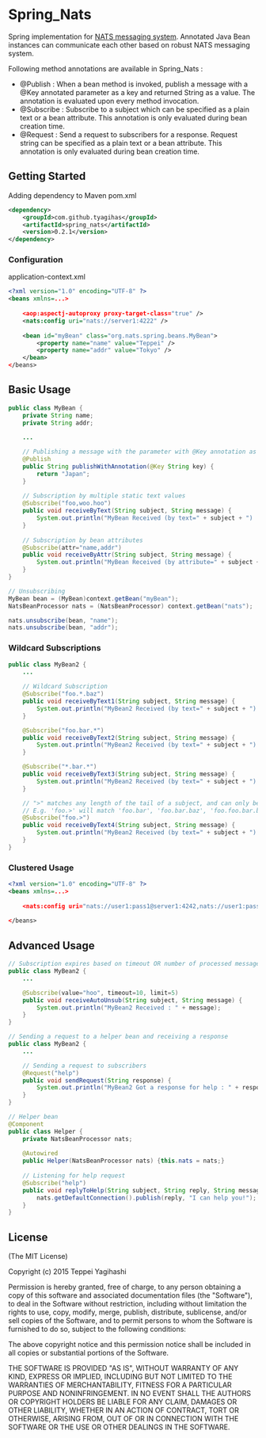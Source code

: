 # Spring_Nats
Spring implementation for [NATS messaging system](http://nats.io). Annotated Java Bean instances can communicate each other based on robust NATS messaging system.  
  
Following method annotations are available in Spring_Nats :  
* @Publish : When a bean method is invoked, publish a message with a @Key annotated parameter as a key and returned String as a value. The annotation is evaluated upon every method invocation.
* @Subscribe : Subscribe to a subject which can be specified as a plain text or a bean attribute. This annotation is only evaluated during bean creation time.
* @Request : Send a request to subscribers for a response. Request string can be specified as a plain text or a bean attribute. This annotation is only evaluated during bean creation time.

## Getting Started

Adding dependency to Maven pom.xml

```xml
<dependency>
	<groupId>com.github.tyagihas</groupId>
	<artifactId>spring_nats</artifactId>
	<version>0.2.1</version>
</dependency>
```

### Configuration 

application-context.xml
```xml
<?xml version="1.0" encoding="UTF-8" ?>
<beans xmlns=...>
	
	<aop:aspectj-autoproxy proxy-target-class="true" />
	<nats:config uri="nats://server1:4222" />
	    
	<bean id="myBean" class="org.nats.spring.beans.MyBean">
		<property name="name" value="Teppei" />
		<property name="addr" value="Tokyo" />
	</bean>
</beans>
```

## Basic Usage

```java
public class MyBean {
	private String name;
	private String addr; 
	
	...

	// Publishing a message with the parameter with @Key annotation as key and returned String as value
	@Publish
	public String publishWithAnnotation(@Key String key) {
		return "Japan";
	}
	
	// Subscription by multiple static text values
	@Subscribe("foo,woo.hoo")
	public void receiveByText(String subject, String message) {
		System.out.println("MyBean Received (by text=" + subject + ") : " + message);
	}
	
	// Subscription by bean attributes
	@Subscribe(attr="name,addr")
	public void receiveByAttr(String subject, String message) {
		System.out.println("MyBean Received (by attribute=" + subject + ") : " + message);
	}
}

// Unsubscribing
MyBean bean = (MyBean)context.getBean("myBean");
NatsBeanProcessor nats = (NatsBeanProcessor) context.getBean("nats");

nats.unsubscribe(bean, "name");
nats.unsubscribe(bean, "addr");
```

### Wildcard Subscriptions
```java
public class MyBean2 {
	...
	
	// Wildcard Subscription
	@Subscribe("foo.*.baz")
	public void receiveByText1(String subject, String message) {
		System.out.println("MyBean2 Received (by text=" + subject + ") : " + message);
	}

	@Subscribe("foo.bar.*")
	public void receiveByText2(String subject, String message) {
		System.out.println("MyBean2 Received (by text=" + subject + ") : " + message);
	}

	@Subscribe("*.bar.*")
	public void receiveByText3(String subject, String message) {
		System.out.println("MyBean2 Received (by text=" + subject + ") : " + message);
	}

	// ">" matches any length of the tail of a subject, and can only be the last token
	// E.g. 'foo.>' will match 'foo.bar', 'foo.bar.baz', 'foo.foo.bar.bax.22'
	@Subscribe("foo.>")
	public void receiveByText4(String subject, String message) {
		System.out.println("MyBean2 Received (by text=" + subject + ") : " + message);
	}
}
```

### Clustered Usage
```xml
<?xml version="1.0" encoding="UTF-8" ?>
<beans xmlns=...>
	
	<nats:config uri="nats://user1:pass1@server1:4242,nats://user1:pass1@server2:4243" />
	    
</beans>
```

## Advanced Usage

```java
// Subscription expires based on timeout OR number of processed messages 
public class MyBean2 {
	...

	@Subscribe(value="hoo", timeout=10, limit=5)
	public void receiveAutoUnsub(String subject, String message) {
		System.out.println("MyBean2 Received : " + message);
	}
}	

// Sending a request to a helper bean and receiving a response
public class MyBean2 {
	...

	// Sending a request to subscribers
	@Request("help")
	public void sendRequest(String response) {
		System.out.println("MyBean2 Got a response for help : " + response);
	}
}

// Helper bean
@Component
public class Helper {
	private NatsBeanProcessor nats;
	
	@Autowired
	public Helper(NatsBeanProcessor nats) {this.nats = nats;}
	
	// Listening for help request
	@Subscribe("help")
	public void replyToHelp(String subject, String reply, String message) throws IOException {
		nats.getDefaultConnection().publish(reply, "I can help you!");
	}
}
```

## License

(The MIT License)

Copyright (c) 2015 Teppei Yagihashi

Permission is hereby granted, free of charge, to any person obtaining a copy
of this software and associated documentation files (the "Software"), to
deal in the Software without restriction, including without limitation the
rights to use, copy, modify, merge, publish, distribute, sublicense, and/or
sell copies of the Software, and to permit persons to whom the Software is
furnished to do so, subject to the following conditions:

The above copyright notice and this permission notice shall be included in
all copies or substantial portions of the Software.

THE SOFTWARE IS PROVIDED "AS IS", WITHOUT WARRANTY OF ANY KIND, EXPRESS OR
IMPLIED, INCLUDING BUT NOT LIMITED TO THE WARRANTIES OF MERCHANTABILITY,
FITNESS FOR A PARTICULAR PURPOSE AND NONINFRINGEMENT. IN NO EVENT SHALL THE
AUTHORS OR COPYRIGHT HOLDERS BE LIABLE FOR ANY CLAIM, DAMAGES OR OTHER
LIABILITY, WHETHER IN AN ACTION OF CONTRACT, TORT OR OTHERWISE, ARISING
FROM, OUT OF OR IN CONNECTION WITH THE SOFTWARE OR THE USE OR OTHER DEALINGS
IN THE SOFTWARE.
